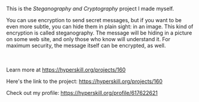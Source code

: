 This is the *Steganography and Cryptography* project I made myself.


<p>You can use encryption to send secret messages, but if you want to be even more subtle, you can hide them in plain sight: in an image. This kind of encryption is called steganography. The message will be hiding in a picture on some web site, and only those who know will understand it. For maximum security, the message itself can be encrypted, as well.</p><br/><br/>Learn more at <a href="https://hyperskill.org/projects/160?utm_source=ide&utm_medium=ide&utm_campaign=ide&utm_content=project-card">https://hyperskill.org/projects/160</a>

Here's the link to the project: https://hyperskill.org/projects/160

Check out my profile: https://hyperskill.org/profile/617622621